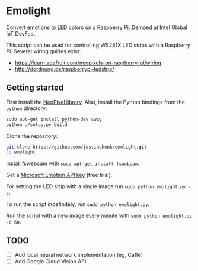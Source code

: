Emolight
========

Convert emotions to LED colors on a Raspberry Pi. Demoed at Intel Global IoT DevFest.

This script can be used for controlling WS281X LED strips with a Raspberry Pi. Several wiring guides exist:
- https://learn.adafruit.com/neopixels-on-raspberry-pi/wiring
- http://dordnung.de/raspberrypi-ledstrip/

## Getting started

First install the [NeoPixel library](https://github.com/jgarff/rpi_ws281x#build). Also, install the Python bindings from the `python` directory:

```sh
sudo apt-get install python-dev swig
python ./setup.py build
```

Clone the repository:
```sh
git clone https://github.com/justinshenk/emolight.git
cd emolight
```

Install fswebcam with `sudo apt-get install fswebcam`.

Get a [Microsoft Emotion API key](https://azure.microsoft.com/en-us/try/cognitive-services/?api=emotion-api) (free trial).

For setting the LED strip with a single image run
`sudo python emolight.py -s`.

To run the script indefinitely, run `sudo python emolight.py`.

Run the script with a new image every minute with `sudo python emolight.py -d 60`.

## TODO
 - [ ] Add local neural network implementation (eg, Caffe)
 - [ ] Add Google Cloud Vision API
